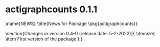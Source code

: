 # actigraphcounts 0.1.1

\name{NEWS}
\title{News for Package \pkg{actigraphcounts}}

\section{Changes in version 0.4-0 (release date: 5-2-2022)}{
\itemize{
  \item First version of the package
}
}
